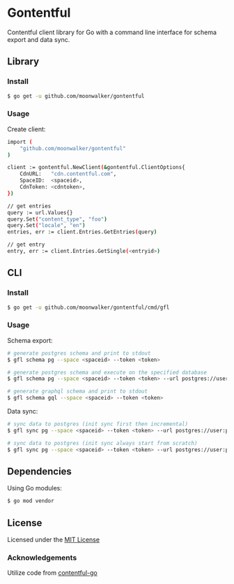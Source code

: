 # Gontentful

Contentful client library for Go with a command line interface for schema export and data sync.

## Library

### Install

```sh
$ go get -u github.com/moonwalker/gontentful
```

### Usage

Create client:

```sh
import (
	"github.com/moonwalker/gontentful"
)

client := gontentful.NewClient(&gontentful.ClientOptions{
	CdnURL:   "cdn.contentful.com",
	SpaceID:  <spaceid>,
	CdnToken: <cdntoken>,
})

// get entries
query := url.Values{}
query.Set("content_type", "foo")
query.Set("locale", "en")
entries, err := client.Entries.GetEntries(query)

// get entry
entry, err := client.Entries.GetSingle(<entryid>)
```

## CLI

### Install

```sh
$ go get -u github.com/moonwalker/gontentful/cmd/gfl
```

### Usage

Schema export:

```sh
# generate postgres schema and print to stdout
$ gfl schema pg --space <spaceid> --token <token>

# generate postgres schema and execute on the specified database
$ gfl schema pg --space <spaceid> --token <token> --url postgres://user:pass@host:port/db

# generate graphql schema and print to stdout
$ gfl schema gql --space <spaceid> --token <token>
```

Data sync:

```sh
# sync data to postgres (init sync first then incremental)
$ gfl sync pg --space <spaceid> --token <token> --url postgres://user:pass@host:port/db

# sync data to postgres (init sync always start from scratch)
$ gfl sync pg --space <spaceid> --token <token> --url postgres://user:pass@host:port/db --init
```

## Dependencies

Using Go modules:

```sh
$ go mod vendor
```

## License

Licensed under the [MIT License](LICENSE)

### Acknowledgements

Utilize code from [contentful-go](https://github.com/contentful-labs/contentful-go)
